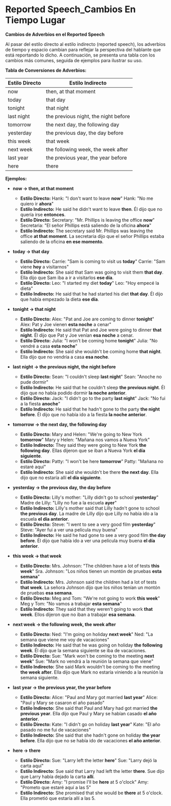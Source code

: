 # Reported Speech_Cambios En Tiempo Lugar



**Cambios de Adverbios en el Reported Speech**

Al pasar del estilo directo al estilo indirecto (reported speech), los adverbios de tiempo y espacio cambian para reflejar la perspectiva del hablante que está reportando lo dicho. A continuación, se presenta una tabla con los cambios más comunes, seguida de ejemplos para ilustrar su uso.

**Tabla de Conversiones de Adverbios:**

| Estilo Directo | Estilo Indirecto                        |
| ---------------- | --------------------------------------- |
| now            | then, at that moment                    |
| today          | that day                                |
| tonight        | that night                              |
| last night     | the previous night, the night before    |
| tomorrow       | the next day, the following day         |
| yesterday      | the previous day, the day before        |
| this week      | that week                               |
| next week      | the following week, the week after     |
| last year      | the previous year, the year before      |
| here           | there                                   |

**Ejemplos:**

*   **now → then, at that moment**

    *   **Estilo Directo:** Hank: "I don't want to leave **now**"   Hank: "No me quiero ir **ahora**"
    *   **Estilo Indirecto:** He said he didn't want to leave **then**.   Él dijo que no quería irse **entonces**.
    *   **Estilo Directo:** Secretary: "Mr. Phillips is leaving the office **now**"   Secretaria: "El señor Phillips está saliendo de la oficina **ahora**"
    *   **Estilo Indirecto:** The secretary said Mr. Phillips was leaving the office **at that moment**.   La secretaria dijo que el señor Phillips estaba saliendo de la oficina **en ese momento**.

*   **today → that day**

    *   **Estilo Directo:** Carrie: "Sam is coming to visit us **today**"   Carrie: "Sam viene **hoy** a visitarnos"
    *   **Estilo Indirecto:** She said that Sam was going to visit them **that day**.   Ella dijo que Sam iba a ir a visitarlos **ese día**.
    *   **Estilo Directo:** Leo: "I started my diet **today**"   Leo: "Hoy empecé la dieta"
    *   **Estilo Indirecto:** He said that he had started his diet **that day**.   Él dijo que había empezado la dieta **ese día**.

*   **tonight → that night**

    *   **Estilo Directo:** Alex: "Pat and Joe are coming to dinner **tonight**"   Alex: Pat y Joe vienen **esta noche** a cenar"
    *   **Estilo Indirecto:** He said that Pat and Joe were going to dinner **that night**.   Él dijo que Pat y Joe venían **esa noche** a cenar.
    *   **Estilo Directo:** Julia: "I won't be coming home **tonight**"   Julia: "No vendré a casa **esta noche**"
    *   **Estilo Indirecto:** She said she wouldn't be coming home **that night**.   Ella dijo que no vendría a casa **esa noche**.

*   **last night → the previous night, the night before**

    *   **Estilo Directo:** Sean: "I couldn't sleep **last night**"   Sean: "Anoche no pude dormir"
    *   **Estilo Indirecto:** He said that he couldn't sleep **the previous night**.   Él dijo que no había podido dormir **la noche anterior**.
    *   **Estilo Directo:** Jack: "I didn't go to the party **last night**"   Jack: "No fui a la fiesta **anoche**"
    *   **Estilo Indirecto:** He said that he hadn't gone to the party **the night before**.   Él dijo que no había ido a la fiesta **la noche anterior**.

*   **tomorrow → the next day, the following day**

    *   **Estilo Directo:** Mary and Helen: "We're going to New York **tomorrow**"   Mary y Helen: "Mañana nos vamos a Nueva York"
    *   **Estilo Indirecto:** They said they were going to New York **the following day**.   Ellas dijeron que se iban a Nueva York **el día siguiente**.
    *   **Estilo Directo:** Patty: "I won't be here **tomorrow**"   Patty: "Mañana no estaré aquí"
    *   **Estilo Indirecto:** She said she wouldn't be there **the next day**.   Ella dijo que no estaría allí **el día siguiente**.

*   **yesterday → the previous day, the day before**

    *   **Estilo Directo:** Lilly's mother: "Lilly didn't go to school **yesterday**"   Madre de Lilly: "Lilly no fue a la escuela **ayer**"
    *   **Estilo Indirecto:** Lilly's mother said that Lilly hadn't gone to school **the previous day**.   La madre de Lilly dijo que Lilly no había ido a la escuela **el día anterior**.
    *   **Estilo Directo:** Steve: "I went to see a very good film **yesterday**"   Steve: "Ayer fui a ver una película muy buena"
    *   **Estilo Indirecto:** He said he had gone to see a very good film **the day before**.   Él dijo que había ido a ver una película muy buena **el día anterior**.

*   **this week → that week**

    *   **Estilo Directo:** Mrs. Johnson: "The children have a lot of tests **this week**"   Sra. Johnson: "Los niños tienen un montón de pruebas **esta semana**"
    *   **Estilo Indirecto:** Mrs. Johnson said the children had a lot of tests **that week**.   La señora Johnson dijo que los niños tenían un montón de pruebas **esa semana**.
    *   **Estilo Directo:** Meg and Tom: "We're not going to work **this week**"   Meg y Tom: "No vamos a trabajar **esta semana**"
    *   **Estilo Indirecto:** They said that they weren't going to work **that week**.   Ellos dijeron que no iban a trabajar **esa semana**.

*   **next week → the following week, the week after**

    *   **Estilo Directo:** Ned: "I'm going on holiday **next week**"   Ned: "La semana que viene me voy de vacaciones"
    *   **Estilo Indirecto:** He said that he was going on holiday **the following week**.   Él dijo que la semana siguiente se iba de vacaciones.
    *   **Estilo Directo:** Sue: "Mark won't be coming to the meeting **next week**"   Sue: "Mark no vendrá a la reunión la semana que viene"
    *   **Estilo Indirecto:** She said Mark wouldn't be coming to the meeting **the week after**.   Ella dijo que Mark no estaría viniendo a la reunión la semana siguiente.

*   **last year → the previous year, the year before**

    *   **Estilo Directo:** Alice: "Paul and Mary got married **last year**"   Alice: "Paul y Mary se casaron el año pasado"
    *   **Estilo Indirecto:** She said that Paul and Mary had got married **the previous year**.   Ella dijo que Paul y Mary se habían casado **el año anterior**.
    *   **Estilo Directo:** Kate: "I didn't go on holiday **last year**"   Kate: "El año pasado no me fui de vacaciones"
    *   **Estilo Indirecto:** She said that she hadn't gone on holiday **the year before**.   Ella dijo que no se había ido de vacaciones **el año anterior**.

*   **here → there**

    *   **Estilo Directo:** Sue: "Larry left the letter **here**"   Sue: "Larry dejó la carta aquí"
    *   **Estilo Indirecto:** Sue said that Larry had left the letter **there**.   Sue dijo que Larry había dejado la carta **allí**.
    *   **Estilo Directo:** Amy: "I promise I'll be **here** at 5 o'clock"   Amy: "Prometo que estaré aquí a las 5"
    *   **Estilo Indirecto:** She promised that she would be **there** at 5 o'clock.   Ella prometió que estaría allí a las 5.


